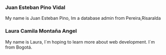 ### Juan Esteban Pino Vidal
My name is Juan Esteban Pino, Im a database admin from Pereira,Risaralda
### Laura Camila Montaña Angel
My name is Laura, I´m hoping to learn more about web development. I´m from Bogotá.